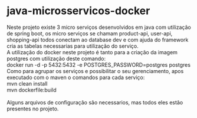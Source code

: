 # java-microsservicos-docker

Neste projeto existe 3 micro serviços desenvolvidos em java com utilização de spring boot, os micro serviços se chamam product-api, user-api, shopping-api
todos conectam ao database dev e com ajuda do framework cria as tabelas necessarias para utilização do serviço.<br>
A utilização do docker neste projeto é tanto para a criação da imagem postgres com utilização deste comando:<br>
docker	run	-d	-p	5432:5432	-e	POSTGRES_PASSWORD=postgres	postgres<br>
Como para agrupar os serviços e possibilitar o seu gerenciamento, apos executado com o maven o comandos para cada serviço:<br>
mvn	clean	install <br>
mvn	dockerfile:build <br>
<br>
Alguns arquivos de configuração são necessarios, mas todos eles estão presentes no projeto.

